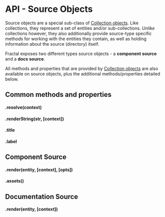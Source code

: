 # API - Source Objects

Source objects are a special sub-class of [Collection objects](/docs/api/collection.md). Like collections, they represent a set of entities and/or sub-collections. *Unlike* collections however, they also additionally provide source-type specific methods for working with the entities they contain, as well as holding information about the source (directory) itself.

Fractal exposes two different types source objects - a **component source** and a **docs source**.

All methods and properties that are provided by [Collection objects](/docs/api/collection.md) are also available on source objects, plus the additional methods/properties detailed below.

<!-- START doctoc -->
<!-- END doctoc -->

## Common methods and properties

#### .resolve(context)
#### .renderString(str, [context])

#### .title
#### .label

## Component Source

#### .render(entity, [context], [opts])
#### .assets()

## Documentation Source

#### .render(entity, [context])
